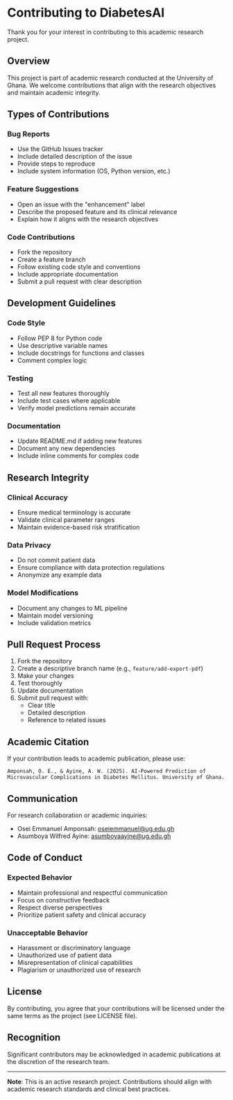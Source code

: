 # Contributing to DiabetesAI

Thank you for your interest in contributing to this academic research project.

## Overview

This project is part of academic research conducted at the University of Ghana. We welcome contributions that align with the research objectives and maintain academic integrity.

## Types of Contributions

### Bug Reports
- Use the GitHub Issues tracker
- Include detailed description of the issue
- Provide steps to reproduce
- Include system information (OS, Python version, etc.)

### Feature Suggestions
- Open an issue with the "enhancement" label
- Describe the proposed feature and its clinical relevance
- Explain how it aligns with the research objectives

### Code Contributions
- Fork the repository
- Create a feature branch
- Follow existing code style and conventions
- Include appropriate documentation
- Submit a pull request with clear description

## Development Guidelines

### Code Style
- Follow PEP 8 for Python code
- Use descriptive variable names
- Include docstrings for functions and classes
- Comment complex logic

### Testing
- Test all new features thoroughly
- Include test cases where applicable
- Verify model predictions remain accurate

### Documentation
- Update README.md if adding new features
- Document any new dependencies
- Include inline comments for complex code

## Research Integrity

### Clinical Accuracy
- Ensure medical terminology is accurate
- Validate clinical parameter ranges
- Maintain evidence-based risk stratification

### Data Privacy
- Do not commit patient data
- Ensure compliance with data protection regulations
- Anonymize any example data

### Model Modifications
- Document any changes to ML pipeline
- Maintain model versioning
- Include validation metrics

## Pull Request Process

1. Fork the repository
2. Create a descriptive branch name (e.g., `feature/add-export-pdf`)
3. Make your changes
4. Test thoroughly
5. Update documentation
6. Submit pull request with:
   - Clear title
   - Detailed description
   - Reference to related issues

## Academic Citation

If your contribution leads to academic publication, please use:

```
Amponsah, O. E., & Ayine, A. W. (2025). AI-Powered Prediction of 
Microvascular Complications in Diabetes Mellitus. University of Ghana.
```

## Communication

For research collaboration or academic inquiries:
- Osei Emmanuel Amponsah: oseiemmanuel@ug.edu.gh
- Asumboya Wilfred Ayine: asumboyaayine@ug.edu.gh

## Code of Conduct

### Expected Behavior
- Maintain professional and respectful communication
- Focus on constructive feedback
- Respect diverse perspectives
- Prioritize patient safety and clinical accuracy

### Unacceptable Behavior
- Harassment or discriminatory language
- Unauthorized use of patient data
- Misrepresentation of clinical capabilities
- Plagiarism or unauthorized use of research

## License

By contributing, you agree that your contributions will be licensed under the same terms as the project (see LICENSE file).

## Recognition

Significant contributors may be acknowledged in academic publications at the discretion of the research team.

---

**Note**: This is an active research project. Contributions should align with academic research standards and clinical best practices.